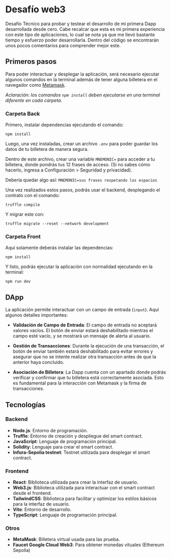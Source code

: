 # Desafío web3

Desafío Técnico para probar y testear el desarrollo de mi primera Dapp desarrollada desde cero. Cabe recalcar que esta es mi primera experiencia con este tipo de aplicaciones, lo cual se nota ya que me llevó bastante tiempo y esfuerzo poder desarrollarla. Dentro del código se encontrarán unos pocos comentarios para comprender mejor este.

## Primeros pasos

Para poder interactuar y desplegar la aplicación, será necesario ejecutar algunos comandos en la terminal además de tener alguna billetera en el navegador como [Metamask](https://metamask.io/).

*Aclaración: los comandos `npm install` deben ejecutarse en una terminal diferente en cada carpeta.*

### Carpeta Back

Primero, instalar dependencias ejecutando el comando:

```
npm install
```
Luego, una vez instaladas, crear un archivo `.env` para poder guardar los datos de tu billetera de manera segura.

Dentro de este archivo, crear una variable `MNEMONIC=` para acceder a tu billetera, donde pondrás tus 12 frases de acceso. (Si no sabes cómo hacerlo, ingresa a Configuración > Seguridad y privacidad).

Debería quedar algo así:
`MNEMONIC=sus frases respetando los espacios`

Una vez realizados estos pasos, podrás usar el backend, desplegando el contrato con el comando:


```
truffle compile
```
Y migrar este con:
```
truffle migrate --reset --network development
```

### Carpeta Front

Aquí solamente deberás instalar las dependencias:
```
npm install
```
Y listo, podrás ejecutar la aplicación con normalidad ejecutando en la terminal:
```
npm run dev
```

## DApp

La aplicación permite interactuar con un campo de entrada (`input`). Aquí algunos detalles importantes:

- **Validación de Campo de Entrada**: El campo de entrada no aceptará valores vacíos. El botón de enviar estará deshabilitado mientras el campo esté vacío, y se mostrará un mensaje de alerta al usuario.
  
- **Gestión de Transacciones**: Durante la ejecución de una transacción, el botón de enviar también estará deshabilitado para evitar errores y asegurar que no se intente realizar otra transacción antes de que la anterior haya concluido.

- **Asociación de Billetera**: La Dapp cuenta con un apartado donde podrás verificar y confirmar que tu billetera está correctamente asociada. Esto es fundamental para la interacción con Metamask y la firma de transacciones.
 
## Tecnologías

### Backend

- **Node.js**: Entorno de programación.
- **Truffle**: Entorno de creación y despliegue del smart contract.
- **JavaScript**: Lenguaje de programación principal.
- **Solidity**: Lenguaje para crear el smart contract.
- **Infura-Sepolia testnet**: Testnet utilizada para desplegar el smart contract.

### Frontend

- **React**: Biblioteca utilizada para crear la interfaz de usuario.
- **Web3.js**: Biblioteca utilizada para interactuar con el smart contract desde el frontend.
- **TailwindCSS**: Biblioteca para facilitar y optimizar los estilos básicos para la interfaz de usuario.
- **Vite**: Entorno de desarrollo.
- **TypeScript**: Lenguaje de programación principal.

### Otros

- **MetaMask**: Billetera virtual usada para las prueba.
- **Faucet Google Cloud Web3**: Para obtener monedas vituales (Ethereum Sepolia)



